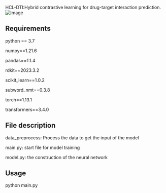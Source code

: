 HCL-DTI:Hybrid contrastive learning for drug-target interaction prediction.![image](https://github.com/xiiiz/HCL-DTI/assets/105473770/7fcbb4c4-d5f7-4cc7-a005-a82a6c7dc3ed)


## Requirements
python == 3.7

numpy==1.21.6

pandas==1.1.4

rdkit==2023.3.2

scikit_learn==1.0.2

subword_nmt==0.3.8

torch==1.13.1

transformers==3.4.0

## File description
data_preprocess: Process the data to get the input of the model

main.py: start file for model training

model.py: the construction of the neural network

## Usage
python main.py

